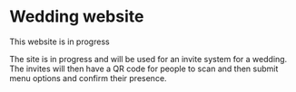 # Wedding website
This website is in progress

The site is in progress and will be used for an invite system for a wedding.
The invites will then have a QR code for people to scan and then submit menu options and confirm their presence.
